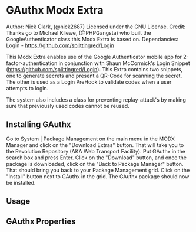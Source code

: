 # GAuthx Modx Extra

Author: Nick Clark, (@nick2687)
Licensed under the GNU License.
Credit: Thanks go to Michael Kliewe, (@PHPGangsta) who built the GoogleAuthenticator class this Modx Extra is based on.
Dependancies: Login - https://github.com/splittingred/Login

This Modx Extra enables use of the Google Authenticator mobile app for 2-factor-authentication in conjunction with  Shaun McCormick's Login Snippet (https://github.com/splittingred/Login). This Extra contains two snippets, one to generate secrets and present a QR-Code for scanning the secret. The other is used as a Login PreHook to validate codes when a user attempts to login.

The system also includes a class for preventing replay-attack's by making sure that previously used codes cannot be reused. 


## Installing GAuthx


Go to System | Package Management on the main menu in the MODX Manager and click on the &quot;Download Extras&quot; button. That will take you to the Revolution Repository (AKA Web Transport Facility). Put GAuthx in the search box and press Enter. Click on the &quot;Download&quot; button, and once the package is downloaded, click on the &quot;Back to Package Manager&quot; button. That should bring you back to your Package Management grid. Click on the &quot;Install&quot; button next to GAuthx in the grid. The GAuthx package should now be installed.

## Usage


## GAuthx Properties
